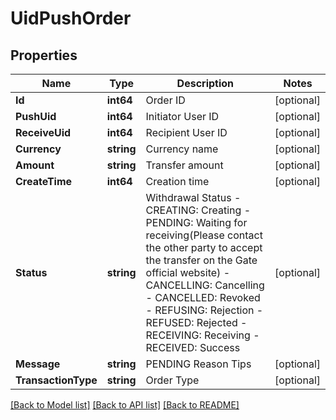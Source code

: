 # UidPushOrder

## Properties

Name | Type | Description | Notes
------------ | ------------- | ------------- | -------------
**Id** | **int64** | Order ID | [optional] 
**PushUid** | **int64** | Initiator User ID | [optional] 
**ReceiveUid** | **int64** | Recipient User ID | [optional] 
**Currency** | **string** | Currency name | [optional] 
**Amount** | **string** | Transfer amount | [optional] 
**CreateTime** | **int64** | Creation time | [optional] 
**Status** | **string** | Withdrawal Status  - CREATING: Creating - PENDING: Waiting for receiving(Please contact the other party to accept the transfer on the Gate official website) - CANCELLING: Cancelling - CANCELLED: Revoked - REFUSING: Rejection - REFUSED: Rejected - RECEIVING: Receiving - RECEIVED: Success | [optional] 
**Message** | **string** | PENDING Reason Tips | [optional] 
**TransactionType** | **string** | Order Type | [optional] 

[[Back to Model list]](../README.md#documentation-for-models) [[Back to API list]](../README.md#documentation-for-api-endpoints) [[Back to README]](../README.md)


